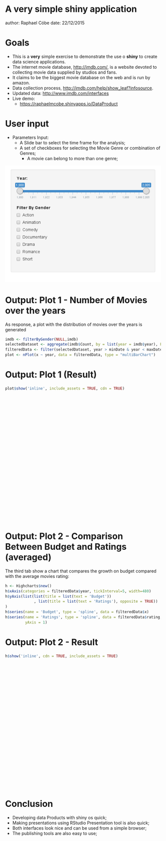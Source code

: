 A very simple shiny application
========================================================
author: Raphael Cóbe
date: 22/12/2015

Goals
========================================================

- This is a **very** simple exercise to demonstrate the use o **shiny** to create data science applications.
- The internet movie database, http://imdb.com/, is a website devoted to collecting movie data supplied by studios and fans.
- It claims to be the biggest movie database on the web and is run by amazon.
- Data collection process, http://imdb.com/help/show_leaf?infosource.
- Updated data: http://www.imdb.com/interfaces
- Live demo:
    - https://raphaelmcobe.shinyapps.io/DataProduct

User input
========================================================

- Parameters Input:
    - A Slide bar to select the time frame for the analysis;
    - A set of checkboxes for selecting the Movie Genre or combination of Genres;
        - A movie can belong to more than one genre;

![user input](input.png)

Output: Plot 1 - Number of Movies over the years
========================================================

As response, a plot with the distribution of movies over the years is generated





```r
imdb <- filterByGender(NULL,imdb)
selectedDataset <- aggregate(imdb$Count, by = list(year = imdb$year), FUN = sum)
filteredData <- filter(selectedDataset, year > minDate & year < maxDate)
plot <- nPlot(x ~ year, data = filteredData, type = "multiBarChart")
```

Output: Plot 1 (Result)
========================================================



```r
plot$show('inline', include_assets = TRUE, cdn = TRUE)
```

<link rel='stylesheet' href=//cdnjs.cloudflare.com/ajax/libs/nvd3/1.1.15-beta/nv.d3.min.css>
<script type='text/javascript' src=//ajax.googleapis.com/ajax/libs/jquery/1.8.2/jquery.min.js></script>
<script type='text/javascript' src=//d3js.org/d3.v3.min.js></script>
<script type='text/javascript' src=//cdnjs.cloudflare.com/ajax/libs/nvd3/1.1.15-beta/nv.d3.min.js></script>
<script type='text/javascript' src=//nvd3.org/assets/lib/fisheye.js></script> 
 <style>
  .rChart {
    display: block;
    margin-left: auto; 
    margin-right: auto;
    width: 800px;
    height: 400px;
  }  
  </style>
<div id = 'chart78d17c698e1d' class = 'rChart nvd3'></div>
<script type='text/javascript'>
 $(document).ready(function(){
      drawchart78d17c698e1d()
    });
    function drawchart78d17c698e1d(){  
      var opts = {
 "dom": "chart78d17c698e1d",
"width":    800,
"height":    400,
"x": "year",
"y": "x",
"type": "multiBarChart",
"id": "chart78d17c698e1d" 
},
        data = [
 {
 "year": 1951,
"x":            518 
},
{
 "year": 1952,
"x":            513 
},
{
 "year": 1953,
"x":            539 
},
{
 "year": 1954,
"x":            501 
},
{
 "year": 1955,
"x":            522 
},
{
 "year": 1956,
"x":            497 
},
{
 "year": 1957,
"x":            556 
},
{
 "year": 1958,
"x":            528 
},
{
 "year": 1959,
"x":            495 
},
{
 "year": 1960,
"x":            478 
},
{
 "year": 1961,
"x":            466 
},
{
 "year": 1962,
"x":            513 
},
{
 "year": 1963,
"x":            503 
},
{
 "year": 1964,
"x":            517 
},
{
 "year": 1965,
"x":            530 
},
{
 "year": 1966,
"x":            579 
},
{
 "year": 1967,
"x":            594 
},
{
 "year": 1968,
"x":            651 
},
{
 "year": 1969,
"x":            625 
},
{
 "year": 1970,
"x":            586 
},
{
 "year": 1971,
"x":            646 
},
{
 "year": 1972,
"x":            637 
},
{
 "year": 1973,
"x":            634 
},
{
 "year": 1974,
"x":            625 
},
{
 "year": 1975,
"x":            619 
},
{
 "year": 1976,
"x":            665 
},
{
 "year": 1977,
"x":            617 
},
{
 "year": 1978,
"x":            609 
},
{
 "year": 1979,
"x":            632 
},
{
 "year": 1980,
"x":            681 
},
{
 "year": 1981,
"x":            661 
},
{
 "year": 1982,
"x":            689 
},
{
 "year": 1983,
"x":            698 
},
{
 "year": 1984,
"x":            749 
},
{
 "year": 1985,
"x":            792 
},
{
 "year": 1986,
"x":            792 
},
{
 "year": 1987,
"x":            957 
},
{
 "year": 1988,
"x":            944 
},
{
 "year": 1989,
"x":            944 
},
{
 "year": 1990,
"x":            899 
},
{
 "year": 1991,
"x":            888 
},
{
 "year": 1992,
"x":            948 
},
{
 "year": 1993,
"x":           1016 
},
{
 "year": 1994,
"x":           1199 
},
{
 "year": 1995,
"x":           1248 
},
{
 "year": 1996,
"x":           1390 
},
{
 "year": 1997,
"x":           1568 
},
{
 "year": 1998,
"x":           1705 
},
{
 "year": 1999,
"x":           1927 
} 
]
  
      if(!(opts.type==="pieChart" || opts.type==="sparklinePlus" || opts.type==="bulletChart")) {
        var data = d3.nest()
          .key(function(d){
            //return opts.group === undefined ? 'main' : d[opts.group]
            //instead of main would think a better default is opts.x
            return opts.group === undefined ? opts.y : d[opts.group];
          })
          .entries(data);
      }
      
      if (opts.disabled != undefined){
        data.map(function(d, i){
          d.disabled = opts.disabled[i]
        })
      }
      
      nv.addGraph(function() {
        var chart = nv.models[opts.type]()
          .width(opts.width)
          .height(opts.height)
          
        if (opts.type != "bulletChart"){
          chart
            .x(function(d) { return d[opts.x] })
            .y(function(d) { return d[opts.y] })
        }
          
         
        
          
        

        
        
        
      
       d3.select("#" + opts.id)
        .append('svg')
        .datum(data)
        .transition().duration(500)
        .call(chart);

       nv.utils.windowResize(chart.update);
       return chart;
      });
    };
</script>


Output: Plot 2 - Comparison Between Budget and Ratings (averaged)
=================================================================

The third tab show a chart that compares the growth on budget compared with the average movies rating:





```r
h <- Highcharts$new()
h$xAxis(categories = filteredData$year, tickInterval=5, width=480)
h$yAxis(list(list(title = list(text = 'Budget'))
             , list(title = list(text = 'Ratings'), opposite = TRUE))
)
h$series(name = 'Budget', type = 'spline', data = filteredData$x)
h$series(name = 'Ratings', type = 'spline', data = filteredData$rating,
         yAxis = 1)
```

Output: Plot 2 - Result
=================================================================


```r
h$show('inline', cdn = TRUE, include_assets = TRUE)
```

<script type='text/javascript' src=//code.jquery.com/jquery-1.9.1.min.js></script>
<script type='text/javascript' src=//code.highcharts.com/highcharts.js></script>
<script type='text/javascript' src=//code.highcharts.com/highcharts-more.js></script>
<script type='text/javascript' src=//code.highcharts.com/modules/exporting.js></script> 
 <style>
  .rChart {
    display: block;
    margin-left: auto; 
    margin-right: auto;
    width: 800px;
    height: 400px;
  }  
  </style>
<div id = 'chart78d166e01fbc' class = 'rChart highcharts'></div>
<script type='text/javascript'>
    (function($){
        $(function () {
            var chart = new Highcharts.Chart({
 "dom": "chart78d166e01fbc",
"width":            800,
"height":            400,
"credits": {
 "href": null,
"text": null 
},
"exporting": {
 "enabled": false 
},
"title": {
 "text": null 
},
"yAxis": [
 {
 "title": {
 "text": "Budget" 
} 
},
{
 "title": {
 "text": "Ratings" 
},
"opposite": true 
} 
],
"xAxis": [
 {
 "categories": [ 1951, 1952, 1953, 1954, 1955, 1956, 1957, 1958, 1959, 1960, 1961, 1962, 1963, 1964, 1965, 1966, 1967, 1968, 1969, 1970, 1971, 1972, 1973, 1974, 1975, 1976, 1977, 1978, 1979, 1980, 1981, 1982, 1983, 1984, 1985, 1986, 1987, 1988, 1989, 1990, 1991, 1992, 1993, 1994, 1995, 1996, 1997, 1998, 1999 ],
"tickInterval":              5,
"width":            480 
} 
],
"series": [
 {
 "name": "Budget",
"type": "spline",
"data": [
 1643665.434783,
  1580612.5625,
1118004.444444,
    1919368.32,
2188717.333333,
 2345370.37037,
1109661.162162,
1107511.833333,
2191115.448276,
  2109681.0625,
1998157.692308,
       2846090,
3284805.606061,
2646555.555556,
3226233.333333,
3319257.142857,
3390042.857143,
5411388.888889,
4544078.787879,
4267676.577778,
2348279.828571,
1824314.205128,
 2592818.21875,
3109473.684211,
3103259.259259,
       4280375,
5091341.463415,
6904245.714286,
8635088.235294,
10798266.66667,
9082259.259259,
9325595.238095,
8844755.102041,
 11441510.6383,
10333112.67606,
9286785.967742,
       9713225,
10204256.75676,
11438180.32787,
17962288.13559,
15778753.96825,
17339713.63636,
14413278.40909,
17994802.08333,
23415407.57576,
22039661.77987,
23978515.54404,
21862434.95575,
22207973.57724 
] 
},
{
 "name": "Ratings",
"type": "spline",
"data": [
  6.24305019305,
6.293567251462,
6.133209647495,
 6.00878243513,
6.206704980843,
5.980482897384,
5.898201438849,
5.901515151515,
6.090505050505,
6.080543933054,
5.910515021459,
5.945614035088,
6.033598409543,
5.940232108317,
5.863962264151,
 5.94127806563,
5.845791245791,
5.715360983103,
       5.64144,
5.689249146758,
5.665170278638,
5.588697017268,
5.640694006309,
       5.69504,
5.629079159935,
5.586917293233,
5.732576985413,
5.598850574713,
5.545727848101,
5.624816446402,
5.680635400908,
5.773294629898,
5.667191977077,
5.734579439252,
 5.66452020202,
 5.57196969697,
5.552351097179,
5.500423728814,
5.540466101695,
5.435150166852,
5.749099099099,
5.646202531646,
5.593208661417,
5.492076730609,
5.739423076923,
5.747122302158,
5.393558673469,
5.858181818182,
5.637104307213 
],
"yAxis":              1 
} 
],
"id": "chart78d166e01fbc",
"chart": {
 "renderTo": "chart78d166e01fbc" 
} 
});
        });
    })(jQuery);
</script>


Conclusion
================================================================

- Developing data Products with shiny os quick;
- Making presentations using RStudio Presentation tool is also quick;
- Both interfaces look nice and can be used from a simple browser;
- The publishing tools are also easy to use;


